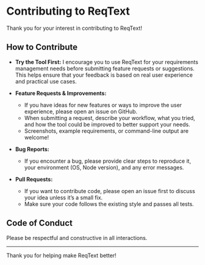 # Contributing to ReqText

Thank you for your interest in contributing to ReqText!

## How to Contribute

- **Try the Tool First:** I encourage you to use ReqText for your requirements management needs before submitting feature requests or suggestions. This helps ensure that your feedback is based on real user experience and practical use cases.

- **Feature Requests & Improvements:**
  - If you have ideas for new features or ways to improve the user experience, please open an issue on GitHub.
  - When submitting a request, describe your workflow, what you tried, and how the tool could be improved to better support your needs.
  - Screenshots, example requirements, or command-line output are welcome!

- **Bug Reports:**
  - If you encounter a bug, please provide clear steps to reproduce it, your environment (OS, Node version), and any error messages.

- **Pull Requests:**
  - If you want to contribute code, please open an issue first to discuss your idea unless it’s a small fix.
  - Make sure your code follows the existing style and passes all tests.

## Code of Conduct

Please be respectful and constructive in all interactions.

---

Thank you for helping make ReqText better!
